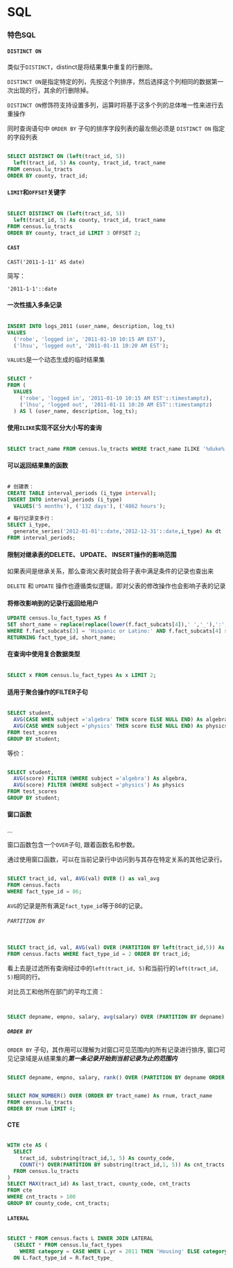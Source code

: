 # SQL

### 特色SQL


#### `DISTINCT ON`

类似于`DISTINCT`，distinct是将结果集中重复的行删除。

`DISTINCT ON`是指定特定的列，先按这个列排序，然后选择这个列相同的数据第一次出现的行，其余的行删除掉。

`DISTINCT ON`修饰符支持设置多列，运算时将基于这多个列的总体唯一性来进行去重操作

同时查询语句中 `ORDER BY` 子句的排序字段列表的最左侧必须是 `DISTINCT ON` 指定的字段列表

```sql

SELECT DISTINCT ON (left(tract_id, 5))
  left(tract_id, 5) As county, tract_id, tract_name
FROM census.lu_tracts
ORDER BY county, tract_id;

```


#### `LIMIT`和`OFFSET`关键字

```sql

SELECT DISTINCT ON (left(tract_id, 5))
  left(tract_id, 5) As county, tract_id, tract_name
FROM census.lu_tracts
ORDER BY county, tract_id LIMIT 3 OFFSET 2;

```

#### `CAST`

`CAST('2011-1-11' AS date) `

简写：

`'2011-1-1'::date`

#### 一次性插入多条记录

```sql

INSERT INTO logs_2011 (user_name, description, log_ts)
VALUES
  ('robe', 'logged in', '2011-01-10 10:15 AM EST'),
  ('lhsu', 'logged out', '2011-01-11 10:20 AM EST');

```

`VALUES`是一个动态生成的临时结果集


```sql

SELECT *
FROM (
  VALUES
    ('robe', 'logged in', '2011-01-10 10:15 AM EST'::timestamptz),
    ('lhsu', 'logged out', '2011-01-11 10:20 AM EST'::timestamptz)
  ) AS l (user_name, description, log_ts);

```


#### 使用`ILIKE`实现不区分大小写的查询

```sql

SELECT tract_name FROM census.lu_tracts WHERE tract_name ILIKE '%duke%';

```

#### 可以返回结果集的函数

```sql

# 创建表：
CREATE TABLE interval_periods (i_type interval);
INSERT INTO interval_periods (i_type)
  VALUES('5 months'), ('132 days'), ('4862 hours');

# 每行记录变多行：
SELECT i_type,
  generate_series('2012-01-01'::date,'2012-12-31'::date,i_type) As dt
FROM interval_periods;

```

#### 限制对继承表的DELETE、 UPDATE、 INSERT操作的影响范围

如果表间是继承关系，那么查询父表时就会将子表中满足条件的记录也查出来

`DELETE` 和 `UPDATE` 操作也遵循类似逻辑，即对父表的修改操作也会影响子表的记录


#### 将修改影响到的记录行返回给用户

```sql
UPDATE census.lu_fact_types AS f
SET short_name = replace(replace(lower(f.fact_subcats[4]),' ','_'),':','')
WHERE f.fact_subcats[3] = 'Hispanic or Latino:' AND f.fact_subcats[4] > ''
RETURNING fact_type_id, short_name;
```

#### 在查询中使用复合数据类型

```sql

SELECT x FROM census.lu_fact_types As x LIMIT 2;

```

#### 适用于聚合操作的FILTER子句

```sql

SELECT student,
  AVG(CASE WHEN subject ='algebra' THEN score ELSE NULL END) As algebra,
  AVG(CASE WHEN subject ='physics' THEN score ELSE NULL END) As physics
FROM test_scores
GROUP BY student;

```
等价：

```sql

SELECT student,
  AVG(score) FILTER (WHERE subject ='algebra') As algebra,
  AVG(score) FILTER (WHERE subject ='physics') As physics
FROM test_scores
GROUP BY student;

```

#### 窗口函数

...

窗口函数包含一个`OVER`子句, 跟着函数名和参数。

通过使用窗口函数，可以在当前记录行中访问到与其存在特定关系的其他记录行。

```sql

SELECT tract_id, val, AVG(val) OVER () as val_avg
FROM census.facts
WHERE fact_type_id = 86;

```

`AVG`的记录是所有满足`fact_type_id`等于86的记录。

###### `PARTITION BY`

```sql

SELECT tract_id, val, AVG(val) OVER (PARTITION BY left(tract_id,5)) As val_avg_county
FROM census.facts WHERE fact_type_id = 2 ORDER BY tract_id;

```

看上去是过滤所有查询经过中的`left(tract_id, 5)`和当前行的`left(tract_id, 5)`相同的行。


对比员工和他所在部门的平均工资：
```sql


SELECT depname, empno, salary, avg(salary) OVER (PARTITION BY depname) FROM empsalary;

```

##### `ORDER BY`

`ORDER BY` 子句，其作用可以理解为对窗口可见范围内的所有记录进行排序, 窗口可见记录域是从结果集的***第一条记录开始到当前记录为止的范围内***

```sql

SELECT depname, empno, salary, rank() OVER (PARTITION BY depname ORDER BY salary DESC) FROM empsalary;

```

```sql

SELECT ROW_NUMBER() OVER (ORDER BY tract_name) As rnum, tract_name
FROM census.lu_tracts
ORDER BY rnum LIMIT 4;

```

#### CTE

```sql

WITH cte AS (
  SELECT
    tract_id, substring(tract_id,1, 5) As county_code,
    COUNT(*) OVER(PARTITION BY substring(tract_id,1, 5)) As cnt_tracts
  FROM census.lu_tracts
)
SELECT MAX(tract_id) As last_tract, county_code, cnt_tracts
FROM cte
WHERE cnt_tracts > 100
GROUP BY county_code, cnt_tracts;

```

#### `LATERAL`

```sql

SELECT * FROM census.facts L INNER JOIN LATERAL
  (SELECT * FROM census.lu_fact_types
    WHERE category = CASE WHEN L.yr = 2011 THEN 'Housing' ELSE category END) R
  ON L.fact_type_id = R.fact_type_

```
